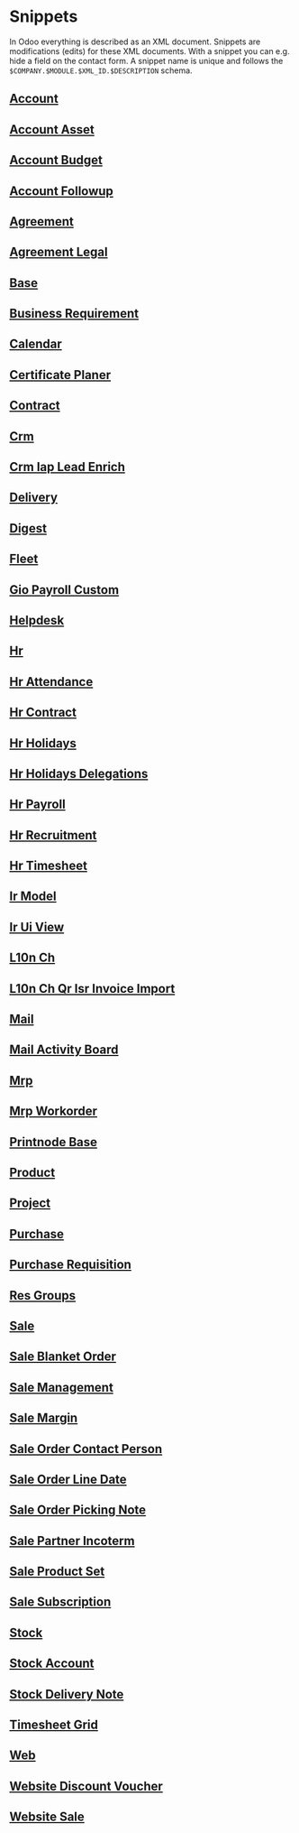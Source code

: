 # Snippets
In Odoo everything is described as an XML document.     Snippets are modifications (edits) for these XML documents.     With a snippet you can e.g. hide a field on the contact form.     A snippet name is unique and follows the `$COMPANY.$MODULE.$XML_ID.$DESCRIPTION` schema.
## [Account](snippets/account.md)
## [Account Asset](snippets/account_asset.md)
## [Account Budget](snippets/account_budget.md)
## [Account Followup](snippets/account_followup.md)
## [Agreement](snippets/agreement.md)
## [Agreement Legal](snippets/agreement_legal.md)
## [Base](snippets/base.md)
## [Business Requirement](snippets/business_requirement.md)
## [Calendar](snippets/calendar.md)
## [Certificate Planer](snippets/certificate_planer.md)
## [Contract](snippets/contract.md)
## [Crm](snippets/crm.md)
## [Crm Iap Lead Enrich](snippets/crm_iap_lead_enrich.md)
## [Delivery](snippets/delivery.md)
## [Digest](snippets/digest.md)
## [Fleet](snippets/fleet.md)
## [Gio Payroll Custom](snippets/gio_payroll_custom.md)
## [Helpdesk](snippets/helpdesk.md)
## [Hr](snippets/hr.md)
## [Hr Attendance](snippets/hr_attendance.md)
## [Hr Contract](snippets/hr_contract.md)
## [Hr Holidays](snippets/hr_holidays.md)
## [Hr Holidays Delegations](snippets/hr_holidays_delegations.md)
## [Hr Payroll](snippets/hr_payroll.md)
## [Hr Recruitment](snippets/hr_recruitment.md)
## [Hr Timesheet](snippets/hr_timesheet.md)
## [Ir Model](snippets/ir_model.md)
## [Ir Ui View](snippets/ir_ui_view.md)
## [L10n Ch](snippets/l10n_ch.md)
## [L10n Ch Qr Isr Invoice Import](snippets/l10n_ch_qr_isr_invoice_import.md)
## [Mail](snippets/mail.md)
## [Mail Activity Board](snippets/mail_activity_board.md)
## [Mrp](snippets/mrp.md)
## [Mrp Workorder](snippets/mrp_workorder.md)
## [Printnode Base](snippets/printnode_base.md)
## [Product](snippets/product.md)
## [Project](snippets/project.md)
## [Purchase](snippets/purchase.md)
## [Purchase Requisition](snippets/purchase_requisition.md)
## [Res Groups](snippets/res_groups.md)
## [Sale](snippets/sale.md)
## [Sale Blanket Order](snippets/sale_blanket_order.md)
## [Sale Management](snippets/sale_management.md)
## [Sale Margin](snippets/sale_margin.md)
## [Sale Order Contact Person](snippets/sale_order_contact_person.md)
## [Sale Order Line Date](snippets/sale_order_line_date.md)
## [Sale Order Picking Note](snippets/sale_order_picking_note.md)
## [Sale Partner Incoterm](snippets/sale_partner_incoterm.md)
## [Sale Product Set](snippets/sale_product_set.md)
## [Sale Subscription](snippets/sale_subscription.md)
## [Stock](snippets/stock.md)
## [Stock Account](snippets/stock_account.md)
## [Stock Delivery Note](snippets/stock_delivery_note.md)
## [Timesheet Grid](snippets/timesheet_grid.md)
## [Web](snippets/web.md)
## [Website Discount Voucher](snippets/website_discount_voucher.md)
## [Website Sale](snippets/website_sale.md)
